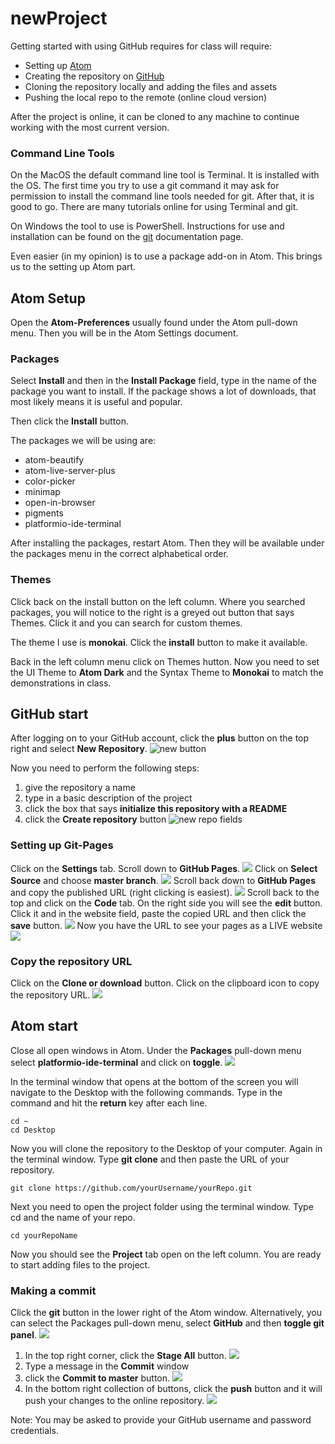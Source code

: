 # newProject
Getting started with using GitHub requires for class will require:
* Setting up [Atom](https://www.atom.io)
* Creating the repository on [GitHub](https://github.com)
* Cloning the repository locally and adding the files and assets
* Pushing the local repo to the remote (online cloud version)

After the project is online, it can be cloned to any machine to continue working with the most current version.

### Command Line Tools
On the MacOS the default command line tool is Terminal. It is installed with the OS. The first time you try to use a git command it may ask for permission to install the command line tools needed for git. After that, it is good to go. There are many tutorials online for using Terminal and git.

On Windows the tool to use is PowerShell. Instructions for use and installation can be found on the [git](https://git-scm.com/book/en/v2/Appendix-A%3A-Git-in-Other-Environments-Git-in-PowerShell) documentation page.

Even easier \(in my opinion\) is to use a package add-on in Atom. This brings us to the setting up Atom part.

## Atom Setup
Open the **Atom-Preferences** usually found under the Atom pull-down menu. Then you will be in the Atom Settings document.

### Packages
Select **Install** and then in the **Install Package** field, type in the name of the package you want to install. If the package shows a lot of downloads, that most likely means it is useful and popular.

Then click the **Install** button.

The packages we will be using are:
* atom-beautify
* atom-live-server-plus
* color-picker
* minimap
* open-in-browser
* pigments
* platformio-ide-terminal

After installing the packages, restart Atom. Then they will be available under the packages menu in the correct alphabetical order.

### Themes
Click back on the install button on the left column. Where you searched packages, you will notice to the right is a greyed out button that says Themes. Click it and you can search for custom themes.

The theme I use is **monokai**. Click the **install** button to make it available.

Back in the left column menu click on Themes hutton. Now you need to set the UI Theme to **Atom Dark** and the Syntax Theme to **Monokai** to match the demonstrations in class.

## GitHub start
After logging on to your GitHub account, click the **plus** button on the top right and select **New Repository**.
![new button](/images/1new.png)

Now you need to perform the following steps:
1. give the repository a name
2. type in a basic description of the project
3. click the box that says **initialize this repository with a README**
4. click the **Create repository** button
![new repo fields](/images/creatreNew.png)

### Setting up Git-Pages
Click on the **Settings** tab. Scroll down to **GitHub Pages**.
![](images/settings.png)
Click on **Select Source** and choose **master branch**.
![](images/setMasterBranch.png)
Scroll back down to **GitHub Pages** and copy the published URL \(right clicking is easiest\).
![](images/copyPageURL.png)
Scroll back to the top and click on the **Code** tab.
On the right side you will see the **edit** button. Click it and in the website field, paste the copied URL and then click the **save** button.
![](images/pasteURL.png)
Now you have the URL to see your pages as a LIVE website
![](images/linkURL.png)

### Copy the repository URL
Click on the **Clone or download** button. Click on the clipboard icon to copy the repository URL.
![](images/copyRepoURL.png)

## Atom start
Close all open windows in Atom.
Under the **Packages** pull-down menu select **platformio-ide-terminal** and click on **toggle**.
![](images/platformio.png)

In the terminal window that opens at the bottom of the screen you will navigate to the Desktop with the following commands. Type in the command and hit the **return** key after each line.
```
cd ~
cd Desktop
```
Now you will clone the repository to the Desktop of your computer. Again in the terminal window. Type **git clone** and then paste the URL of your repository.
```
git clone https://github.com/yourUsername/yourRepo.git
```
Next you need to open the project folder using the terminal window. Type cd and the name of your repo.
```
cd yourRepoName
```
Now you should see the **Project** tab open on the left column. You are ready to start adding files to the project.

### Making a commit
Click the **git** button in the lower right of the Atom window. Alternatively, you can select the Packages pull-down menu, select **GitHub** and then **toggle git panel**.
![](images/gitbutton.png)

1. In the top right corner, click the **Stage All** button.
![](images/stage.png)
2. Type a message in the **Commit** window
3. click the **Commit to master** button.
![](images/commit.png)
4. In the bottom right collection of buttons, click the **push** button and it will push your changes to the online repository.
![](images/push.png)

Note: You may be asked to provide your GitHub username and password credentials.
